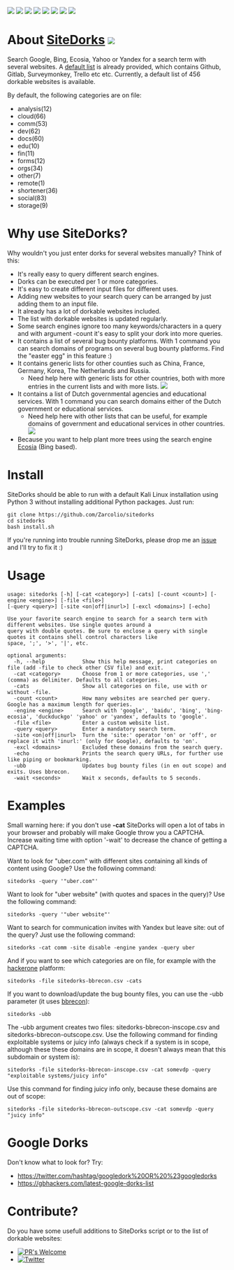 ![](https://img.shields.io/github/license/Zarcolio/sitedorks) ![](https://badges.pufler.dev/visits/Zarcolio/sitedorks) ![](https://img.shields.io/github/stars/Zarcolio/sitedorks) ![](https://img.shields.io/github/forks/Zarcolio/sitedorks) ![](https://img.shields.io/github/issues/Zarcolio/sitedorks) ![](https://img.shields.io/github/issues-closed-raw/Zarcolio/sitedorks)  ![](https://img.shields.io/github/issues-pr/Zarcolio/sitedorks) ![](https://img.shields.io/github/issues-pr-closed-raw/Zarcolio/sitedorks)

# About [SiteDorks](https://github.com/Zarcolio/sitedorks) ![](https://img.shields.io/static/v1?label=&message=Help%20wanted&color=green)

Search Google, Bing, Ecosia, Yahoo or Yandex for a search term with several websites. A [default list](https://github.com/Zarcolio/sitedorks/blob/master/sitedorks.csv) is already provided, which contains Github, Gitlab, Surveymonkey, Trello etc etc. Currently, a default list of 456 dorkable websites is available.

By default, the following categories are on file: 

* analysis(12)
* cloud(66) 
* comm(53)
* dev(62)
* docs(60)
* edu(10)
* fin(11)
* forms(12)
* orgs(34)
* other(7)
* remote(1)
* shortener(36)
* social(83)
* storage(9)

# Why use SiteDorks?
Why wouldn't you just enter dorks for several websites manually? Think of this:
* It's really easy to query different search engines.
* Dorks can be executed per 1 or more categories.
* It's easy to create different input files for different uses.
* Adding new websites to your search query can be arranged by just adding them to an input file.
* It already has a lot of dorkable websites included.
* The list with dorkable websites is updated regularly.
* Some search engines ignore too many keywords/characters in a query and with argument -count it's easy to split your dork into more queries.
* It contains a list of several bug bounty platforms. With 1 command you can search domains of programs on several bug bounty platforms. Find the "easter egg" in this feature :)
* It contains generic lists for other counties such as China, France, Germany, Korea, The Netherlands and Russia.
  * Need help here with generic lists for other countries, both with more entries in the current lists and with more lists. ![](https://img.shields.io/static/v1?label=&message=Help%20wanted&color=green)
* It contains a list of Dutch governmental agencies and educational services. With 1 command you can search domains either of the Dutch government or educational services.
  * Need help here with other lists that can be useful, for example domains of government and educational services in other countries. ![](https://img.shields.io/static/v1?label=&message=Help%20wanted&color=green)
* Because you want to help plant more trees using the search engine [Ecosia](https://www.ecosia.org) (Bing based).

# Install
SiteDorks should be able to run with a default Kali Linux installation using Python 3 without installing additional Python packages.
Just run:
```
git clone https://github.com/Zarcolio/sitedorks
cd sitedorks
bash install.sh
```
If you're running into trouble running SiteDorks, please drop me an [issue](https://github.com/Zarcolio/sitedorks/issues) and I'll try to fix it :)

# Usage
```
usage: sitedorks [-h] [-cat <category>] [-cats] [-count <count>] [-engine <engine>] [-file <file>]
[-query <query>] [-site <on|off|inurl>] [-excl <domains>] [-echo]

Use your favorite search engine to search for a search term with different websites. Use single quotes around a
query with double quotes. Be sure to enclose a query with single quotes it contains shell control characters like
space, ';', '>', '|', etc.

optional arguments:
  -h, --help            Show this help message, print categories on file (add -file to check other CSV file) and exit.
  -cat <category>       Choose from 1 or more categories, use ',' (comma) as delimiter. Defaults to all categories.
  -cats                 Show all categories on file, use with or without -file.
  -count <count>        How many websites are searched per query. Google has a maximum length for queries.
  -engine <engine>      Search with 'google', 'baidu', 'bing', 'bing-ecosia', 'duckduckgo' 'yahoo' or 'yandex', defaults to 'google'.
  -file <file>          Enter a custom website list.
  -query <query>        Enter a mandatory search term.
  -site <on|off|inurl>  Turn the 'site:' operator 'on' or 'off', or replace it with 'inurl:' (only for Google), defaults to 'on'.
  -excl <domains>       Excluded these domains from the search query.
  -echo                 Prints the search query URLs, for further use like piping or bookmarking.
  -ubb                  Updates bug bounty files (in en out scope) and exits. Uses bbrecon.
  -wait <seconds>       Wait x seconds, defaults to 5 seconds.
```

# Examples
Small warning here: if you don't use **-cat** SiteDorks will open a lot of tabs in your browser and probably will make Google throw you a CAPTCHA. Increase waiting time with option '-wait' to decrease the chance of getting a CAPTCHA.

Want to look for "uber.com" with different sites containing all kinds of content using Google? Use the following command:
```
sitedorks -query '"uber.com"'
```
Want to look for "uber website" (with quotes and spaces in the query)? Use the following command:
```
sitedorks -query '"uber website"'
```
Want to search for communication invites with Yandex but leave site: out of the query? Just use the following command:
```
sitedorks -cat comm -site disable -engine yandex -query uber
```
And if you  want to see which categories are on file, for example with the [hackerone](https://www.hackerone.com) platform:
```
sitedorks -file sitedorks-bbrecon.csv -cats
```
If you want to download/update the bug bounty files, you can use the -ubb parameter (it uses [bbrecon](https://github.com/serain/bbrecon)):
```
sitedorks -ubb
```
The -ubb argument creates two files: sitedorks-bbrecon-inscope.csv and sitedorks-bbrecon-outscope.csv.
Use the following command for finding exploitable systems or juicy info (always check if a system is in scope, although these these domains are in scope, it doesn't always mean that this subdomain or system is):
```
sitedorks -file sitedorks-bbrecon-inscope.csv -cat somevdp -query "exploitable systems/juicy info"
```
Use this command for finding juicy info only, because these domains are out of scope:
```
sitedorks -file sitedorks-bbrecon-outscope.csv -cat somevdp -query "juicy info"
```

# Google Dorks
Don't know what to look for? 
Try:
* https://twitter.com/hashtag/googledork%20OR%20%23googledorks
* https://gbhackers.com/latest-google-dorks-list

# Contribute?
Do you have some usefull additions to SiteDorks script or to the list of dorkable websites:

* [![PR's Welcome](https://img.shields.io/badge/PRs-welcome-brightgreen.svg?style=flat)](https://github.com/Zarcolio/sitedorks/pulls) 
* [![Twitter](https://img.shields.io/twitter/url/https/twitter.com/zarcolio.svg?style=social&label=Contact%20me)](https://twitter.com/zarcolio)
